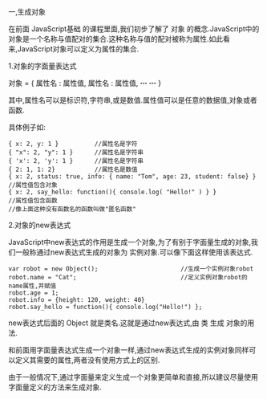 一,生成对象

在前面 JavaScript基础 的课程里面,我们初步了解了 对象 的概念.JavaScript中的对象是一个名称与值配对的集合.这种名称与值的配对被称为属性.如此看来,JavaScript对象可以定义为属性的集合.

1.对象的字面量表达式

对象 = { 属性名 : 属性值,  属性名 : 属性值,  ┅ ┅  }

其中,属性名可以是标识符,字符串,或是数值.属性值可以是任意的数据值,对象或者函数.

具体例子如:

	{ x: 2, y: 1 }		    //属性名是字符
	{ "x": 2, "y": 1 }		//属性名是字符串
	{ 'x': 2, 'y': 1 }		//属性名是字符串
	{ 2: 1, 1: 2}	    	//属性名是数值
	{ x: 2, status: true, info: { name: "Tom", age: 23, student: false} }	//属性值包含对象
	{ x: 2, say_hello: function(){ console.log( "Hello!" ) } }				//属性值包含函数
	//像上面这种没有函数名的函数叫做"匿名函数"

2.对象的new表达式

JavaScript中new表达式的作用是生成一个对象,为了有别于字面量生成的对象,我们一般称通过new表达式生成的对象为 实例对象.可以像下面这样使用该表达式.

	var robot = new Object();						//生成一个实例对象robot
	robot.name = "Cat";								//定义实例对象robot的name属性,并赋值
	robot.age = 1;									
	robot.info = {height: 120, weight: 40}				
	robot.say_hello = function(){ console.log("Hello!") };

new表达式后面的 Object 就是类名.这就是通过new表达式,由 类 生成 对象的用法.

和前面用字面量表达式生成一个对象一样,通过new表达式生成的实例对象同样可以定义其需要的属性,两者没有使用方式上的区别.

由于一般情况下,通过字面量来定义生成一个对象更简单和直接,所以建议尽量使用字面量定义的方法来生成对象.


